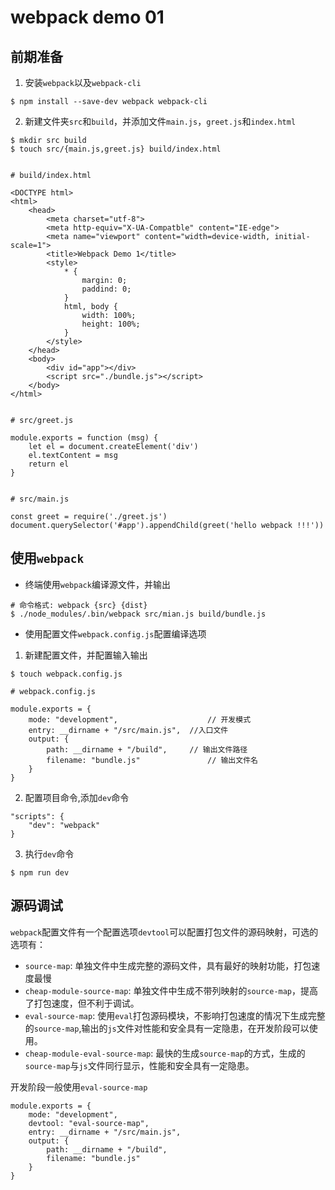 # webpack demo 01

## 前期准备

1. 安装`webpack`以及`webpack-cli`

```
$ npm install --save-dev webpack webpack-cli
```

2. 新建文件夹`src`和`build`，并添加文件`main.js`，`greet.js`和`index.html`

```
$ mkdir src build
$ touch src/{main.js,greet.js} build/index.html


# build/index.html

<DOCTYPE html>
<html>
	<head>
		<meta charset="utf-8">
		<meta http-equiv="X-UA-Compatble" content="IE-edge">
		<meta name="viewport" content="width=device-width, initial-scale=1">
		<title>Webpack Demo 1</title>
		<style>
			* {
				margin: 0;
				paddind: 0;
			}
			html, body {
				width: 100%;
				height: 100%;
			}
		</style>
	</head>
	<body>
		<div id="app"></div>
		<script src="./bundle.js"></script>
	</body>
</html>


# src/greet.js

module.exports = function (msg) {
	let el = document.createElement('div')
	el.textContent = msg
	return el
}


# src/main.js

const greet = require('./greet.js')
document.querySelector('#app').appendChild(greet('hello webpack !!!'))
```
## 使用`webpack`

- 终端使用`webpack`编译源文件，并输出

```
# 命令格式: webpack {src} {dist}
$ ./node_modules/.bin/webpack src/mian.js build/bundle.js
```

- 使用配置文件`webpack.config.js`配置编译选项

1. 新建配置文件，并配置输入输出

```
$ touch webpack.config.js

# webpack.config.js

module.exports = {
	mode: "development", 					// 开发模式
	entry: __dirname + "/src/main.js", 	//入口文件
	output: {
		path: __dirname + "/build",		// 输出文件路径 
		filename: "bundle.js"				// 输出文件名
	}
}
```
2. 配置项目命令,添加`dev`命令

```
"scripts": {
	"dev": "webpack"
}
```
3. 执行`dev`命令

```
$ npm run dev
```

## 源码调试

`webpack`配置文件有一个配置选项`devtool`可以配置打包文件的源码映射，可选的选项有：

- `source-map`: 单独文件中生成完整的源码文件，具有最好的映射功能，打包速度最慢
- `cheap-module-source-map`: 单独文件中生成不带列映射的`source-map`，提高了打包速度，但不利于调试。
- `eval-source-map`: 使用`eval`打包源码模块，不影响打包速度的情况下生成完整的`source-map`,输出的`js`文件对性能和安全具有一定隐患，在开发阶段可以使用。
- `cheap-module-eval-source-map`: 最快的生成`source-map`的方式，生成的`source-map`与`js`文件同行显示，性能和安全具有一定隐患。

开发阶段一般使用`eval-source-map`

```
module.exports = {
	mode: "development",
	devtool: "eval-source-map",
	entry: __dirname + "/src/main.js",
	output: {
		path: __dirname + "/build",
		filename: "bundle.js"
	}
}
```

